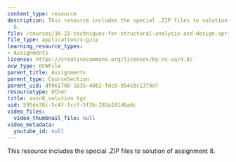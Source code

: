 ```yaml
---
content_type: resource
description: This resource includes the special .ZIP files to solution of assignment
  8.
file: /courses/16-21-techniques-for-structural-analysis-and-design-spring-2005/595de38c5c4ffccf5f2b283a181d6adc_assn8_solution.tgz
file_type: application/x-gzip
learning_resource_types:
- Assignments
license: https://creativecommons.org/licenses/by-nc-sa/4.0/
ocw_type: OCWFile
parent_title: Assignments
parent_type: CourseSection
parent_uid: df061780-1635-40b2-fdc8-954c8c1379d7
resourcetype: Other
title: assn8_solution.tgz
uid: 595de38c-5c4f-fccf-5f2b-283a181d6adc
video_files:
  video_thumbnail_file: null
video_metadata:
  youtube_id: null
---
```

This resource includes the special .ZIP files to solution of assignment 8.